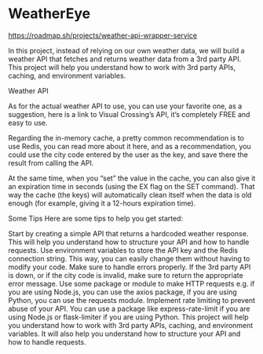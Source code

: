 # WeatherEye
https://roadmap.sh/projects/weather-api-wrapper-service


In this project, instead of relying on our own weather data, we will build a weather API that fetches and returns weather data from a 3rd party API. This project will help you understand how to work with 3rd party APIs, caching, and environment variables.

Weather API

As for the actual weather API to use, you can use your favorite one, as a suggestion, here is a link to Visual Crossing’s API, it’s completely FREE and easy to use.

Regarding the in-memory cache, a pretty common recommendation is to use Redis, you can read more about it here, and as a recommendation, you could use the city code entered by the user as the key, and save there the result from calling the API.

At the same time, when you “set” the value in the cache, you can also give it an expiration time in seconds (using the EX flag on the SET command). That way the cache (the keys) will automatically clean itself when the data is old enough (for example, giving it a 12-hours expiration time).

Some Tips
Here are some tips to help you get started:

Start by creating a simple API that returns a hardcoded weather response. This will help you understand how to structure your API and how to handle requests.
Use environment variables to store the API key and the Redis connection string. This way, you can easily change them without having to modify your code.
Make sure to handle errors properly. If the 3rd party API is down, or if the city code is invalid, make sure to return the appropriate error message.
Use some package or module to make HTTP requests e.g. if you are using Node.js, you can use the axios package, if you are using Python, you can use the requests module.
Implement rate limiting to prevent abuse of your API. You can use a package like express-rate-limit if you are using Node.js or flask-limiter if you are using Python.
This project will help you understand how to work with 3rd party APIs, caching, and environment variables. It will also help you understand how to structure your API and how to handle requests.
